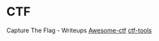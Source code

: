 # CTF
Capture The Flag - Writeups
[Awesome-ctf](https://apsdehal.in/awesome-ctf/)
[ctf-tools](https://github.com/zardus/ctf-tools)
